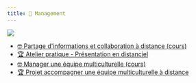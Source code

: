```yaml
---
title: 💬 Management
---
```


![](@assets/undraw/undraw_founding-team_8uhm.svg)

- [🤓 Partage d'informations et collaboration à distance (cours)](/cours/management/distanciel/cours-presentation-distance-outils-collab)
- [🏆 Atelier pratique - Présentation en distanciel](/cours/management/distanciel/presentation_distanciel)
- [🤓 Manager une équipe multiculturelle (cours)](/cours/management/multiculturel/management-multiculturel-cours)
- [🏆 Projet accompagner une équipe multiculturelle à distance](/cours/management/multiculturel/projet)

